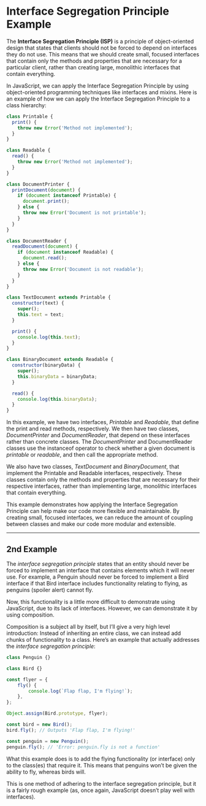 # Interface Segregation Principle Example

The **Interface Segregation Principle (ISP)** is a principle of object-oriented design that states that clients should not be forced to depend on interfaces they do not use. This means that we should create small, focused interfaces that contain only the methods and properties that are necessary for a particular client, rather than creating large, monolithic interfaces that contain everything.

In JavaScript, we can apply the Interface Segregation Principle by using object-oriented programming techniques like interfaces and mixins. Here is an example of how we can apply the Interface Segregation Principle to a class hierarchy:

```js
class Printable {
  print() {
    throw new Error('Method not implemented');
  }
}

class Readable {
  read() {
    throw new Error('Method not implemented');
  }
}

class DocumentPrinter {
  printDocument(document) {
    if (document instanceof Printable) {
      document.print();
    } else {
      throw new Error('Document is not printable');
    }
  }
}

class DocumentReader {
  readDocument(document) {
    if (document instanceof Readable) {
      document.read();
    } else {
      throw new Error('Document is not readable');
    }
  }
}

class TextDocument extends Printable {
  constructor(text) {
    super();
    this.text = text;
  }

  print() {
    console.log(this.text);
  }
}

class BinaryDocument extends Readable {
  constructor(binaryData) {
    super();
    this.binaryData = binaryData;
  }

  read() {
    console.log(this.binaryData);
  }
}
```

In this example, we have two interfaces, *Printable* and *Readable*, that define the print and read methods, respectively. We then have two classes, *DocumentPrinter* and *DocumentReader*, that depend on these interfaces rather than concrete classes. The *DocumentPrinter* and DocumentReader classes use the instanceof operator to check whether a given document is *printable* or *readable*, and then call the appropriate method.

We also have two classes, *TextDocument* and *BinaryDocument*, that implement the Printable and Readable interfaces, respectively. These classes contain only the methods and properties that are necessary for their respective interfaces, rather than implementing large, monolithic interfaces that contain everything.

This example demonstrates how applying the Interface Segregation Principle can help make our code more flexible and maintainable. By creating small, focused interfaces, we can reduce the amount of coupling between classes and make our code more modular and extensible.


-------------------------


## 2nd Example

The *interface segregation principle* states that an entity should never be forced to implement an interface that contains elements which it will never use. For example, a Penguin should never be forced to implement a Bird interface if that Bird interface includes functionality relating to flying, as penguins (spoiler alert) cannot fly.

Now, this functionality is a little more difficult to demonstrate using JavaScript, due to its lack of interfaces. However, we can demonstrate it by using composition.

Composition is a subject all by itself, but I’ll give a very high level introduction: Instead of inheriting an entire class, we can instead add chunks of functionality to a class. Here’s an example that actually addresses the *interface segregation principle*:

```js
class Penguin {}

class Bird {}

const flyer = {
    fly() {
        console.log(`Flap flap, I'm flying!`);
    },
};

Object.assign(Bird.prototype, flyer);

const bird = new Bird();
bird.fly(); // Outputs 'Flap flap, I'm flying!'

const penguin = new Penguin();
penguin.fly(); // 'Error: penguin.fly is not a function'
```
What this example does is to add the flying functionality (or interface) only to the class(es) that require it. This means that penguins won’t be given the ability to fly, whereas birds will.

This is one method of adhering to the interface segregation principle, but it is a fairly rough example (as, once again, JavaScript doesn’t play well with interfaces).
